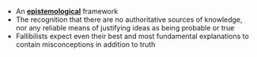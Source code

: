 - An **[epistemological](../notes/epistemological)** framework 
- The recognition that there are no authoritative sources of knowledge, nor any reliable means of justifying ideas as being probable or true 
- Fallibilists expect even their best and most fundamental explanations to contain misconceptions in addition to truth 
